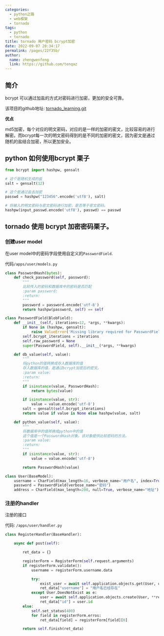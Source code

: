 ```yaml
---
categories: 
  - python之路
  - web框架
  - tornado
tags: 
  - python
  - tornado
title: tornado 用户密码 bcrypt加密
date: 2022-09-07 20:34:17
permalink: /pages/22f35b/
author: 
  name: zhengwenfeng
  link: https://github.com/tenqaz
---
```


## 简介

bcrypt 可以通过加盐的方式对密码进行加密，更加的安全可靠。

该项目的github地址: [tornado_learning.git](https://github.com/tenqaz/tornado_learning)



**优点**

md5加密，每个对应的明文密码，对应的是一样的加密的密文，比较容易的进行解密。而bcrypt每一次的明文密码得到的是不同的加密的密文，因为密文是通过随机的盐结合加密，所以更加安全。



## python 如何使用bcrypt 栗子

```python
from bcrypt import hashpw, gensalt

# 这个是随机生成的盐
salt = gensalt(12)

# 这个是通过盐去加密
passwd = hashpw("123456".encode('utf8'), salt)

# 将输入的明文密码与密文密码进行加密，是否等于密文密码。
hashpw(input_passwd.encode('utf8'), passwd) == passwd
```



## tornado 使用 bcrypt 加密密码栗子。

### 创建user model

在user model中的密码字段使用自定义的`PasswordField`.

代码`/apps/user/models.py`

```python
class PasswordHash(bytes):
    def check_password(self, password):
        """
        比较传入的密码和数据库中的密码是否匹配
        :param password:
        :return:
        """
        password = password.encode('utf-8')
        return hashpw(password, self) == self

class PasswordField(BlobField):
    def __init__(self, iterations=12, *args, **kwargs):
        if None in (hashpw, gensalt):
            raise ValueError('Missing library required for PasswordField: bcrypt')
        self.bcrypt_iterations = iterations
        self.raw_password = None
        super(PasswordField, self).__init__(*args, **kwargs)

    def db_value(self, value):
        """
        将python的值转换成存入数据库的值
        存入数据库的值，是通过bcrypt加密后的密文。
        :param value:
        :return:
        """
        if isinstance(value, PasswordHash):
            return bytes(value)

        if isinstance(value, str):
            value = value.encode('utf-8')
        salt = gensalt(self.bcrypt_iterations)
        return value if value is None else hashpw(value, salt)

    def python_value(self, value):
        """
        将数据库中的值转换成python中的值
        这个值是一个PasswordHash对象。该对象提供比较密码的方法。
        :param value:
        :return:
        """
        if isinstance(value, str):
            value = value.encode('utf-8')

        return PasswordHash(value)

class User(BaseModel):
    username = CharField(max_length=16, verbose_name="用户名", index=True, unique=True)
    password = PasswordField(verbose_name="密码")
    address = CharField(max_length=200, null=True, verbose_name="地址")
```

### 注册的handler

注册的接口

代码: `/apps/user/handler.py`

```python
class RegisterHandler(BaseHandler):

    async def post(self):

        ret_data = {}

        registerForm = RegisterForm(self.request.arguments)
        if registerForm.validate():
            username = registerForm.username.data

            try:
                exist_user = await self.application.objects.get(User, username=username)
                ret_data["username"] = "用户名已经存在"
            except User.DoesNotExist as e:
                user = await self.application.objects.create(User, **registerForm.data)
                ret_data["id"] = user.id
        else:
            self.set_status(400)
            for field in registerForm.erros:
                ret_data[field] = registerForm[field][0]

        return self.finish(ret_data)
```
